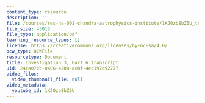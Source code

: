```yaml
---
content_type: resource
description: ''
file: /courses/res-hs-001-chandra-astrophysics-institute/1KJ0zb8bZ5U_transcript.pdf
file_size: 45013
file_type: application/pdf
learning_resource_types: []
license: https://creativecommons.org/licenses/by-nc-sa/4.0/
ocw_type: OCWFile
resourcetype: Document
title: Investigation 3, Part 6 transcript
uid: 24ca07cb-0a06-4208-ac0f-4ec197d92777
video_files:
  video_thumbnail_file: null
video_metadata:
  youtube_id: 1KJ0zb8bZ5U
---
```

